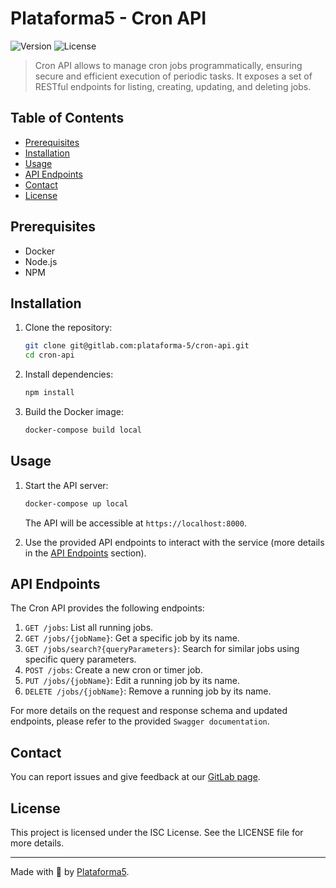 # Plataforma5 - Cron API

![Version](https://img.shields.io/badge/version-1.0.0-blue.svg?cacheSeconds=2592000)
![License](https://img.shields.io/badge/license-ISC-blue)

> Cron API allows to manage cron jobs programmatically, ensuring secure and efficient execution of periodic tasks. It exposes a set of RESTful endpoints for listing, creating, updating, and deleting jobs. 

## Table of Contents
- [Prerequisites](#prerequisites)
- [Installation](#installation)
- [Usage](#usage)
- [API Endpoints](#api-endpoints)
- [Contact](#contact)
- [License](#license)

## Prerequisites

- Docker
- Node.js
- NPM

## Installation

1. Clone the repository:

    ```bash
    git clone git@gitlab.com:plataforma-5/cron-api.git
    cd cron-api
    ```

2. Install dependencies:

    ```bash
    npm install
    ```

3. Build the Docker image:

    ```bash
    docker-compose build local
    ```

## Usage

1. Start the API server:

    ```bash
    docker-compose up local
    ```

    The API will be accessible at `https://localhost:8000`.

2. Use the provided API endpoints to interact with the service (more details in the [API Endpoints](#api-endpoints) section).

## API Endpoints

The Cron API provides the following endpoints:

1. `GET /jobs`: List all running jobs.
2. `GET /jobs/{jobName}`: Get a specific job by its name.
3. `GET /jobs/search?{queryParameters}`: Search for similar jobs using specific query parameters.
4. `POST /jobs`: Create a new cron or timer job.
5. `PUT /jobs/{jobName}`: Edit a running job by its name.
6. `DELETE /jobs/{jobName}`: Remove a running job by its name.

For more details on the request and response schema and updated endpoints, please refer to the provided `Swagger documentation`.

## Contact

You can report issues and give feedback at our [GitLab page](https://gitlab.com/plataforma-5/cron-api/issues).

## License

This project is licensed under the ISC License. See the LICENSE file for more details.

---

Made with 💖 by [Plataforma5](https://www.plataforma5.la/).


